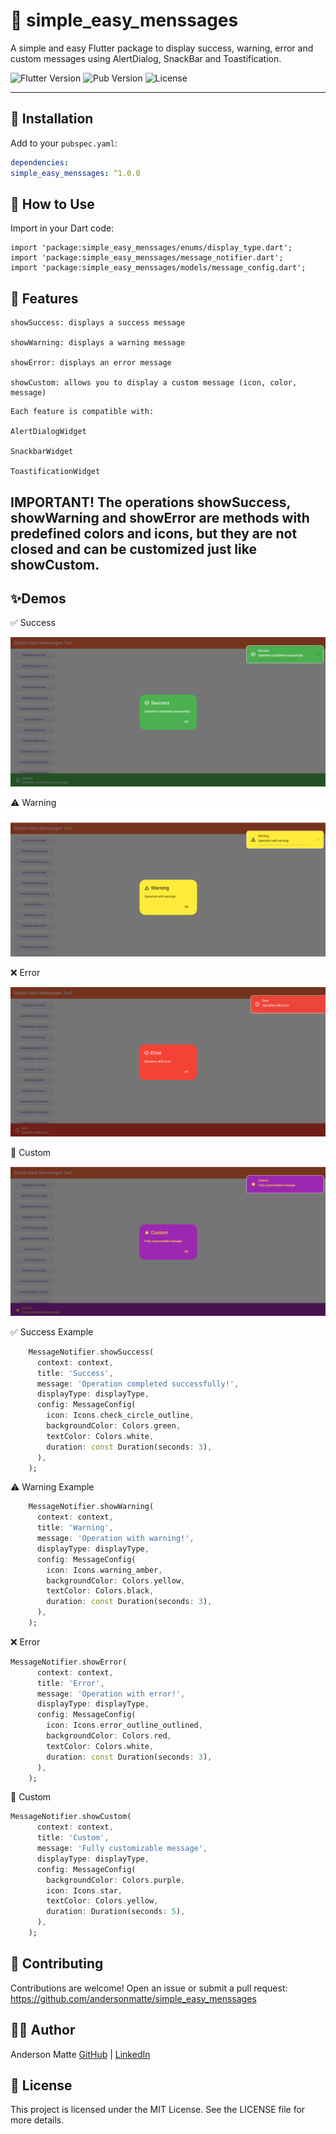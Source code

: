 # 💬 simple_easy_menssages

A simple and easy Flutter package to display success, warning, error and custom messages using AlertDialog, SnackBar and Toastification.

![Flutter Version](https://img.shields.io/badge/flutter-%E2%89%A53.0.0-blue)
![Pub Version](https://img.shields.io/pub/v/simple_easy_menssages.svg)
![License](https://img.shields.io/badge/license-MIT-green)

---

## 🚀 Installation

Add to your `pubspec.yaml`:

```yaml
dependencies:
simple_easy_menssages: ^1.0.0

```

## 🚀 How to Use

Import in your Dart code:

```
import 'package:simple_easy_menssages/enums/display_type.dart';
import 'package:simple_easy_menssages/message_notifier.dart';
import 'package:simple_easy_menssages/models/message_config.dart';
```

## 🎯 Features

```
showSuccess: displays a success message

showWarning: displays a warning message

showError: displays an error message

showCustom: allows you to display a custom message (icon, color, message)
```

```
Each feature is compatible with:

AlertDialogWidget

SnackbarWidget

ToastificationWidget
```

## IMPORTANT! The operations showSuccess, showWarning and showError are methods with predefined colors and icons, but they are not closed and can be customized just like showCustom.

## ✨Demos

✅ Success

![Success](https://raw.githubusercontent.com/andersonmatte/simple_easy_menssages/refs/heads/master/assets/Success.png)

⚠️ Warning
![Warning](https://raw.githubusercontent.com/andersonmatte/simple_easy_menssages/refs/heads/master/assets/Warning.png)

❌ Error

![Error](https://raw.githubusercontent.com/andersonmatte/simple_easy_menssages/refs/heads/master/assets/Error.png)

🔷 Custom

![Custom](https://raw.githubusercontent.com/andersonmatte/simple_easy_menssages/refs/heads/master/assets/Custom.png)

✅ Success Example

```dart
    MessageNotifier.showSuccess(
      context: context,
      title: 'Success',
      message: 'Operation completed successfully!',
      displayType: displayType,
      config: MessageConfig(
        icon: Icons.check_circle_outline,
        backgroundColor: Colors.green,
        textColor: Colors.white,
        duration: const Duration(seconds: 3),
      ),
    );
```
⚠️ Warning Example

```dart
    MessageNotifier.showWarning(
      context: context,
      title: 'Warning',
      message: 'Operation with warning!',
      displayType: displayType,
      config: MessageConfig(
        icon: Icons.warning_amber,
        backgroundColor: Colors.yellow,
        textColor: Colors.black,
        duration: const Duration(seconds: 3),
      ),
    );
```
❌ Error

```dart
MessageNotifier.showError(
      context: context,
      title: 'Error',
      message: 'Operation with error!',
      displayType: displayType,
      config: MessageConfig(
        icon: Icons.error_outline_outlined,
        backgroundColor: Colors.red,
        textColor: Colors.white,
        duration: const Duration(seconds: 3),
      ),
    );
```
🔷 Custom

```dart
MessageNotifier.showCustom(
      context: context,
      title: 'Custom',
      message: 'Fully customizable message',
      displayType: displayType,
      config: MessageConfig(
        backgroundColor: Colors.purple,
        icon: Icons.star,
        textColor: Colors.yellow,
        duration: Duration(seconds: 5),
      ),
    );
```

## 🤝 Contributing

Contributions are welcome! Open an issue or submit a pull request:
https://github.com/andersonmatte/simple_easy_menssages

## 👨‍💻 Author

Anderson Matte
[GitHub](https://github.com/andersonmatte/) | [LinkedIn](https://www.linkedin.com/in/andersonmatte/)

## 📝 License

This project is licensed under the MIT License. See the LICENSE file for more details.
